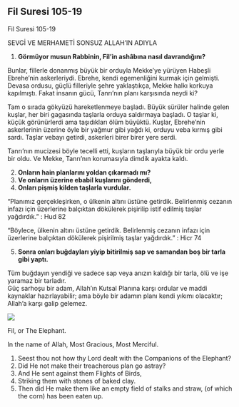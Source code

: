 ## Fil Suresi 105-19

Fil Suresi 105-19

SEVGİ VE MERHAMETİ SONSUZ ALLAH’IN ADIYLA

1. **Görmüyor musun Rabbinin, Fil’in ashâbına nasıl davrandığını?**

Bunlar, fillerle donanmış büyük bir orduyla Mekke’ye yürüyen Habeşli Ebrehe’nin askerleriydi. Ebrehe, kendi egemenliğini kurmak için gelmişti. Devasa ordusu, güçlü filleriyle şehre yaklaştıkça, Mekke halkı korkuya kapılmıştı. Fakat insanın gücü, Tanrı’nın planı karşısında neydi ki?

Tam o sırada gökyüzü hareketlenmeye başladı. Büyük sürüler halinde gelen kuşlar, her biri gagasında taşlarla orduya saldırmaya başladı. O taşlar ki, küçük görünürlerdi ama taşıdıkları ölüm büyüktü. Kuşlar, Ebrehe’nin askerlerinin üzerine öyle bir yağmur gibi yağdı ki, orduyu veba kırmış gibi sardı. Taşlar vebayı getirdi, askerleri birer birer yere serdi.

Tanrı’nın mucizesi böyle tecelli etti, kuşların taşlarıyla büyük bir ordu yerle bir oldu. Ve Mekke, Tanrı’nın korumasıyla dimdik ayakta kaldı.

2. **Onların hain planlarını yoldan çıkarmadı mı?**
3. **Ve onların üzerine ebabil kuşlarını gönderdi,**
4. **Onları pişmiş kilden taşlarla vurdular.**

“Planımız gerçekleşirken, o ülkenin altını üstüne getirdik. Belirlenmiş cezanın infazı için üzerlerine balçıktan dökülerek pişirilip istif edilmiş taşlar yağdırdık.” : Hud 82

“Böylece, ülkenin altını üstüne getirdik. Belirlenmiş cezanın infazı için üzerlerine balçıktan dökülerek pişirilmiş taşlar yağdırdık.” : Hicr 74

5. **Sonra onları buğdayları yiyip bitirilmiş sap ve samandan boş bir tarla gibi yaptı.**

Tüm buğdayın yendiği ve sadece sap veya anızın kaldığı bir tarla, ölü ve işe yaramaz bir tarladır.  
Güç sarhoşu bir adam, Allah’ın Kutsal Planına karşı ordular ve maddi kaynaklar hazırlayabilir; ama böyle bir adamın planı kendi yıkımı olacaktır; Allah’a karşı galip gelemez.

[![](https://blogger.googleusercontent.com/img/b/R29vZ2xl/AVvXsEjFr09RSIpSJjJEhXul5UI4e0ni_LMv37Ic29QNdVZ2F-fCNMTryjKiwNK7NWZ_zva_jEUqkypTUa_568QpMiPelG0wdU7suhbXfMWVkRGeyJFbK0Pu4wThJ3_iSyy0_x9pL-X-R4sKBzifUAFbQLVJftzGbm7keNcn1p4ErzXT0lwp9paLjbKUq8qI-mKS/s320/div7.png)](https://www.blogger.com/blog/post/edit/5724704568349331251/4866562548112424876#)

Fil, or The Elephant. 

In the name of Allah, Most Gracious, Most Merciful.

1. Seest thou not how thy Lord dealt with the Companions of the Elephant?
2. Did He not make their treacherous plan go astray?
3. And He sent against them Flights of Birds,
4. Striking them with stones of baked clay.
5. Then did He make them like an empty field of stalks and
straw, (of which the corn) has been eaten up.